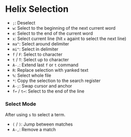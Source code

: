 # Helix Selection

- `;`: Deselect
- `w`: Select to the beginning of the next current word
- `e`: Select to the end of the current word
- `x`: Select current line (hit `x` againt to select the next line)
- `ma"`: Select around delimiter
- `mi"`: Select in delimiter
- `f` / `F`: Select to character
- `t` / `T`: Select up to character
- `A-.`: Extend last `f` or `t` command
- `R`: Replace selection with yanked text
- `%`: Select whole file
- `*`: Copy the selection to the search register
- `A-;`: Swap cursor and anchor
- `f↩` / `t↩`: Select to the end of the line

### Select Mode

After using `s` to select a term.

- `(` / `)`: Jump between matches
- `A-,`: Remove a match

